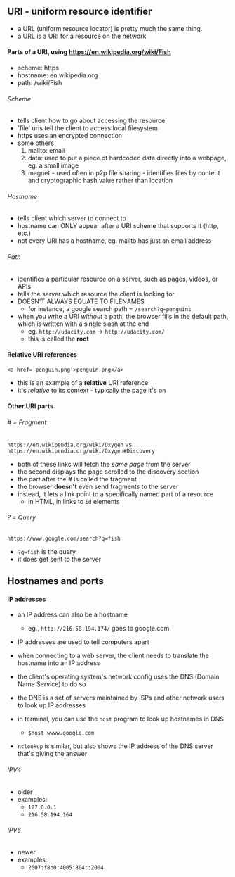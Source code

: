 ## URI - uniform resource identifier
- a URL (uniform resource locator) is pretty much the same thing.
- a URL is a URI for a resource on the network

#### Parts of a URI, using https://en.wikipedia.org/wiki/Fish
- scheme: https
- hostname: en.wikipedia.org
- path: /wiki/Fish

###### Scheme
- tells client how to go about accessing the resource
- 'file' uris tell the client to access local filesystem
- https uses an encrypted connection
- some others
  1. mailto: email
  2. data: used to put a piece of hardcoded data directly into a webpage, eg. a small image
  3. magnet - used often in p2p file sharing - identifies files by content
        and cryptographic hash value rather than location

###### Hostname
- tells client which server to connect to
- hostname can ONLY appear after a URI scheme that supports it (http, etc.)
- not every URI has a hostname, eg. mailto has just an email address

###### Path
- identifies a particular resource on a server, such as pages, videos, or APIs
- tells the server which resource the client is looking for
- DOESN'T ALWAYS EQUATE TO FILENAMES
  - for instance, a google search path = `/search?q=penguins`
- when you write a URI *without* a path, the browser fills in the default path,
which is written with a single slash at the end
  - eg. `http://udacity.com` -> `http://udacity.com/`
  - this is called the **root**

#### Relative URI references
`<a href='penguin.png'>penguin.png</a>`
- this is an example of a **relative** URI reference
- it's *relative* to its context - typically the page it's on

#### Other URI parts

###### # = Fragment
`https://en.wikipendia.org/wiki/Oxygen`
vs
`https://en.wikipendia.org/wiki/Oxygen#Discovery`
- both of these links will fetch the *same page* from the server
- the second displays the page scrolled to the discovery section
- the part after the # is called the fragment
- the browser **doesn't** even send fragments to the server
- instead, it lets a link point to a specifically named part of a resource
   - in HTML, in links to `id` elements

###### ? = Query
`https://www.google.com/search?q=fish`
- `?q=fish` is the query
- it does get sent to the server

## Hostnames and ports

#### IP addresses
- an IP address can also be a hostname
  - eg., `http://216.58.194.174/` goes to google.com
- IP addresses are used to tell computers apart
- when connecting to a web server, the client needs to translate the hostname
into an IP address
- the client's operating system's network config uses the DNS (Domain Name Service) to do so
- the DNS is a set of servers maintained by ISPs and other network users to look up IP addresses

- in terminal, you can use the `host` program to look up hostnames in DNS
  - `$host wwww.google.com`

- `nslookup` is similar, but also shows the IP address of the DNS server that's giving
the answer

###### IPV4
- older
- examples:
  - `127.0.0.1`
  - `216.58.194.164`

###### IPV6
- newer
- examples:
  - `2607:f8b0:4005:804::2004`
